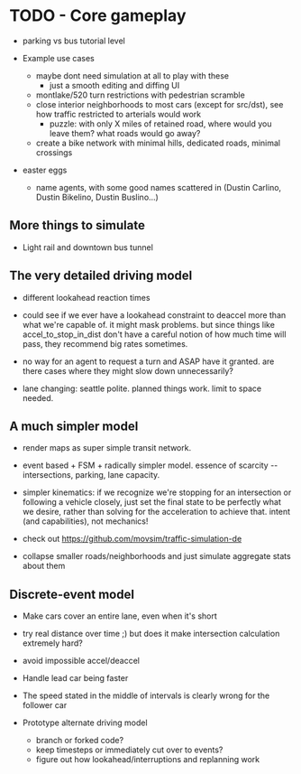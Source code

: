 # TODO - Core gameplay

- parking vs bus tutorial level



- Example use cases
	- maybe dont need simulation at all to play with these
		- just a smooth editing and diffing UI
	- montlake/520 turn restrictions with pedestrian scramble
	- close interior neighborhoods to most cars (except for src/dst), see how traffic restricted to arterials would work
		- puzzle: with only X miles of retained road, where would you leave them? what roads would go away?
	- create a bike network with minimal hills, dedicated roads, minimal crossings

- easter eggs
	- name agents, with some good names scattered in (Dustin Carlino, Dustin Bikelino, Dustin Buslino...)

## More things to simulate

- Light rail and downtown bus tunnel

## The very detailed driving model

- different lookahead reaction times
- could see if we ever have a lookahead constraint to deaccel more than what
  we're capable of. it might mask problems. but since things like
  accel_to_stop_in_dist don't have a careful notion of how much time will pass,
  they recommend big rates sometimes.
- no way for an agent to request a turn and ASAP have it granted. are there cases where they might slow down unnecessarily?

- lane changing: seattle polite. planned things work. limit to space needed.

## A much simpler model

- render maps as super simple transit network.

- event based + FSM + radically simpler model. essence of scarcity -- intersections, parking, lane capacity.
- simpler kinematics: if we recognize we're stopping for an
  intersection or following a vehicle closely, just set the
  final state to be perfectly what we desire, rather than
  solving for the acceleration to achieve that.
  intent (and capabilities), not mechanics!
- check out https://github.com/movsim/traffic-simulation-de

- collapse smaller roads/neighborhoods and just simulate aggregate stats about them

## Discrete-event model

- Make cars cover an entire lane, even when it's short
- try real distance over time ;) but does it make intersection calculation extremely hard?
- avoid impossible accel/deaccel
- Handle lead car being faster
- The speed stated in the middle of intervals is clearly wrong for the follower car

- Prototype alternate driving model
	- branch or forked code?
	- keep timesteps or immediately cut over to events?
	- figure out how lookahead/interruptions and replanning work
